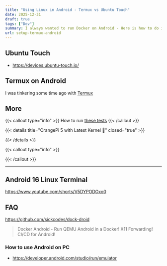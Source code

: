 ```yaml
---
title: "Using Linux in Android - Termux vs Ubuntu Touch"
date: 2025-12-31
draft: true
tags: ["Dev"]
summary: I always wanted to run Docker on Android - Here is how to do it
url: setup-termux-android
---
```



## Ubuntu Touch

* https://devices.ubuntu-touch.io/

## Termux on Android

I was tinkering some time ago with [Termux](https://jalcocert.github.io/Linux/docs/privacy/android/#how-to-use-linux-on-android-with-termux)

## More

{{< callout type="info" >}}
How to run [these tests](#faq)
{{< /callout >}}


{{< details title="OrangePi 5 with Latest Kernel 📌" closed="true" >}}

{{< /details >}}

{{< callout type="info" >}}

{{< /callout >}}

---

## Android 16 Linux Terminal

https://www.youtube.com/shorts/V5DYPODOxo0

## FAQ

https://github.com/sickcodes/dock-droid

> Docker Android - Run QEMU Android in a Docker! X11 Forwarding! CI/CD for Android!



### How to use Android on PC

* https://developer.android.com/studio/run/emulator
